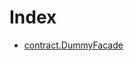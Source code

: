# Index

<!-- START_INDEX -->
- [contract.DummyFacade](./contract.DummyFacade.md)
<!-- END_INDEX -->
